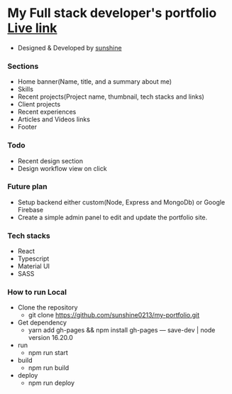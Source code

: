 # My Full stack developer's portfolio [Live link](https://sunshine0213.github.io/my-portfolio/)
- Designed & Developed by [sunshine](https://github.com/sunshine0213)

### Sections
- Home banner(Name, title, and a summary about me)
- Skills
- Recent projects(Project name, thumbnail, tech stacks and links) 
- Client projects
- Recent experiences
- Articles and Videos links
- Footer

### Todo 
- Recent design section
- Design workflow view on click

### Future plan
- Setup backend either custom(Node, Express and MongoDb) or Google Firebase
- Create a simple admin panel to edit and update the portfolio site.

### Tech stacks
- React
- Typescript
- Material UI
- SASS

### How to run Local
- Clone the repository
    - git clone https://github.com/sunshine0213/my-portfolio.git
- Get dependency
    - yarn add gh-pages && npm install gh-pages — save-dev | node version 16.20.0
- run
    - npm run start
- build
    - npm run build
- deploy
    - npm run deploy



